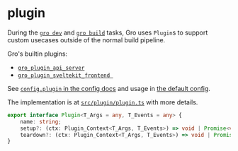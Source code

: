# plugin

During the [`gro dev`](dev.md) and [`gro build`](build.md) tasks,
Gro uses `Plugin`s to support custom usecases outside of the normal build pipeline.

Gro's builtin plugins:

- [`gro_plugin_api_server`](../plugin/gro_plugin_api_server.ts)
- [`gro_plugin_sveltekit_frontend `](../plugin/gro_plugin_sveltekit_frontend.ts)

See [`config.plugin` in the config docs](config.md#plugin)
and usage in [the default config](../config/gro.config.default.ts).

The implementation is at [`src/plugin/plugin.ts`](../plugin/plugin.ts) with more details.

```ts
export interface Plugin<T_Args = any, T_Events = any> {
	name: string;
	setup?: (ctx: Plugin_Context<T_Args, T_Events>) => void | Promise<void>;
	teardown?: (ctx: Plugin_Context<T_Args, T_Events>) => void | Promise<void>;
}
```
